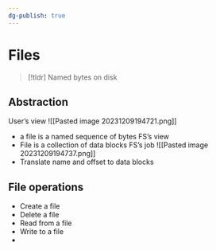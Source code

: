 ```yaml
---
dg-publish: true
---
```

# Files

> [!tldr] Named bytes on disk

## Abstraction
User’s view
![[Pasted image 20231209194721.png]]
* a file is a named sequence of bytes
FS’s view
* File is a collection of data blocks
FS’s job
![[Pasted image 20231209194737.png]]
* Translate name and offset to data blocks

## File operations
* Create a file
* Delete a file
* Read from a file
* Write to a file
* 